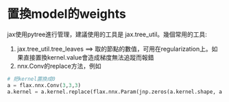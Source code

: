 # 置換model的weights
jax使用pytree進行管理，建議使用的工具是 jax.tree_util。幾個常用的工具:
1. jax.tree_util.tree_leaves ==> 取的節點的數值，可用在regularization上。如果直接置換kernel.value會造成梯度無法追蹤而報錯
2. nnx.Conv的replace方法，例如
```python
# 把kernel置換成0
a = flax.nnx.Conv(3,3,3)
a.kernel = a.kernel.replace(flax.nnx.Param(jnp.zeros(a.kernel.shape, a.kernel.dtype)))
```
